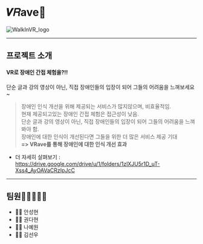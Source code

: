# 𝑽𝑅ave🥽     
![WalkInVR_logo](https://user-images.githubusercontent.com/80326384/125542505-6b82885d-0f27-41d8-a784-d4659445b225.jpg)   
 ***
## 프로젝트 소개   
#### VR로 장애인 간접 체험을?!!   
단순 글과 강의 영상이 아닌, 직접 장애인들의 입장이 되어 그들의 어려움을 느껴보세요~   
> 장애인 인식 개선을 위해 제공되는 서비스가 많지않으며, 비효율적임.   
현재 제공되고있는 장애인 간접 체험은 접근성이 낮음.   
단순 글과 강의 영상이 아닌, 직접 장애인들의 입장이 되어 그들의 어려움을 느껴봐야 함.   
장애인에 대한 인식이 개선된다면 그들을 위한 더 많은 서비스 제공 기대   
**=> VRave를 통해 장애인에 대한 인식 개선 효과**   
* 더 자세히 살펴보기 : <https://drive.google.com/drive/u/1/folders/1zlXJU5r1D_uT-Xss4_AyOAVaCRzIpJcC>
***
## 팀원👩🏻‍🤝‍👨🏼
* 🧑‍💻 안성현
* 👩‍💻 권다현
* 👩‍💻 나예원
* 🧑‍💻 김선우


